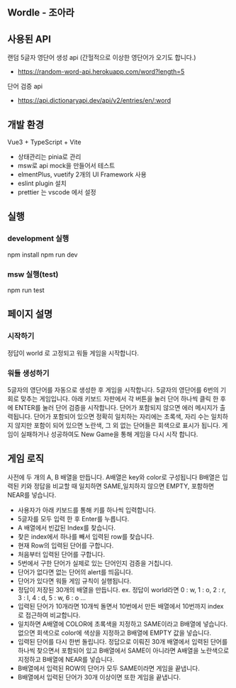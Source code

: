 ## Wordle - 조아라

## 사용된 API

랜덤 5글자 영단어 생성 api (간헐적으로 이상한 영단어가 오기도 합니다.)

- https://random-word-api.herokuapp.com/word?length=5

단어 검증 api

- https://api.dictionaryapi.dev/api/v2/entries/en/:word

## 개발 환경

Vue3 + TypeScript + Vite

- 상태관리는 pinia로 관리
- msw로 api mock을 만들어서 테스트
- elmentPlus, vuetify 2개의 UI Framework 사용
- eslint plugin 설치
- prettier 는 vscode 에서 설정

## 실행

### development 실행

npm install
npm run dev

### msw 실행(test)

npm run test

## 페이지 설명

### 시작하기

정답이 world 로 고정되고 워들 게임을 시작합니다.

### 워들 생성하기

5글자의 영단어를 자동으로 생성한 후 게임을 시작합니다.
5글자의 영단어를 6번의 기회로 맞추는 게임입니다.
아래 키보드 자판에서 각 버튼을 눌러 단어 하나씩 클릭 한 후에
ENTER를 눌러 단어 검증을 시작합니다.
단어가 포함되지 않으면 에러 메시지가 출력됩니다.
단어가 포함되어 있으면 정확히 일치하는 자리에는 초록색,
자리 수는 일치하지 않지만 포함이 되어 있으면 노란색,
그 외 없는 단어들은 회색으로 표시가 됩니다.
게임이 실패하거나 성공하여도 New Game을 통해 게임을 다시 시작 합니다.

## 게임 로직

사전에 두 개의 A, B 배열을 만듭니다.
A배열은 key와 color로 구성됩니다
B배열은 입력된 키와 정답을 비교할 때 일치하면 SAME,일치하지 않으면 EMPTY, 포함하면 NEAR를 넣습니다.

- 사용자가 아래 키보드를 통해 키를 하나씩 입력합니다.
- 5글자를 모두 입력 한 후 Enter를 누릅니다.
- A 배열에서 빈값된 Index를 찾습니다.
- 찾은 index에서 하나를 빼서 입력된 row를 찾습니다.
- 현재 Row의 입력된 단어를 구합니다.
- 처음부터 입력된 단어를 구합니다.
- 5번에서 구한 단어가 실제로 있는 단어인지 검증을 거칩니다.
- 단어가 없다면 없는 단어의 alert를 띄웁니다.
- 단어가 있다면 워들 게임 규칙이 실행됩니다.
- 정답이 저장된 30개의 배열을 만듭니다.
  ex. 정답이 world라면
  0 : w, 1 : o, 2 : r, 3 : l, 4 : d, 5 : w, 6 : o ...
- 입력된 단어가 10개라면 10개씩 돌면서 10번에서 만든 배열에서 10번까지 index 로 접근하여 비교합니다.
- 일치하면 A배열에 COLOR에 초록색을 지정하고 SAME이라고 B배열에 넣습니다.
  없으면 회색으로 color에 색상을 지정하고 B배열에 EMPTY 값을 넣습니다.
- 입력된 단어를 다시 한번 돌립니다.
  정답으로 이뤄진 30개 배열에서 입력된 단어를 하나씩 찾으면서 포함되어 있고 B배열에서 SAME이 아니라면 A배열을 노란색으로 지정하고 B배열에 NEAR를 넣습니다.
- B배열에서 입력된 ROW의 단어가 모두 SAME이라면 게임을 끝냅니다.
- B배열에서 입력된 단어가 30개 이상이면 또한 게임을 끝냅니다.

